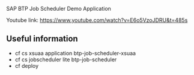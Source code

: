 SAP BTP Job Scheduler Demo Application

Youtube link:
https://www.youtube.com/watch?v=E6o5VzoJDRU&t=485s


## Useful information
- cf cs xsuaa application btp-job-scheduler-xsuaa
- cf cs jobscheduler lite btp-job-scheduler
- cf deploy